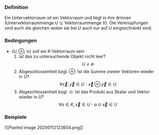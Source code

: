 ### Definition
Ein Untervektorraum ist ein Vektorraum und liegt in ihm drinnen ($\text{Untervektorraummenge } U \subseteq \text{Vektorraummenge } V$). Die Verknüpfungen sind auch die gleichen wobei sie bei $U$ auch nur auf $U$ eingeschränkt sind.
### Bedingungen
- $(U,\oplus, \odot)$ soll ein K-Vektorraum sein
	1. Ist das zu untersuchende Objekt nicht leer? $$U \not= \emptyset$$
	2. Abgeschlossenheit bzgl. $\oplus$: Ist die Summe zweier Vektoren wieder in $U$?$$\forall \vec x,\vec y\in U:\vec x\oplus\vec y\in U$$
	3. Abgeschlossenheit bzgl. $\odot$: Ist das Produkt aus Skalar und Vektor wieder in $U$?$$\forall a\in K,\vec x\in U:a\odot\vec x\in U$$
### Beispiele
![[Pasted image 20250112123604.png]]
